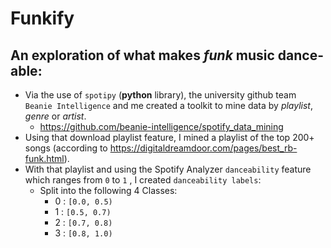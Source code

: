 # Funkify

## An exploration of what makes _funk_ music dance-able:

- Via the use of `spotipy` (**python** library), the university github team `Beanie Intelligence` and me created a toolkit to mine data by _playlist_, _genre_ or _artist_.
  - https://github.com/beanie-intelligence/spotify_data_mining
- Using that download playlist feature, I mined a playlist of the top 200+ songs (according to https://digitaldreamdoor.com/pages/best_rb-funk.html).
- With that playlist and using the Spotify Analyzer `danceability` feature which ranges from `0` to `1` , I created `danceability labels`:
  - Split into the following 4 Classes:
    - 0 : `[0.0, 0.5)`
    - 1 : `[0.5, 0.7)`
    - 2 : `[0.7, 0.8)`
    - 3 : `[0.8, 1.0)`
